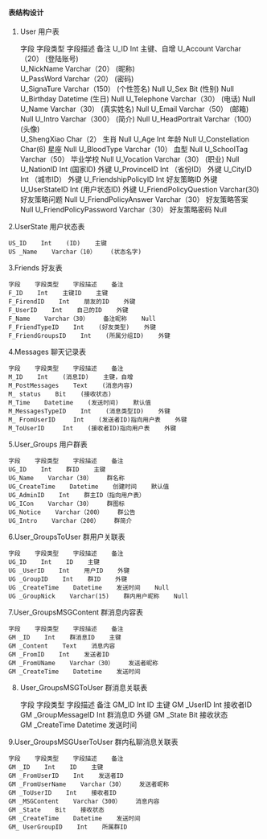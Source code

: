 #### 表结构设计
1. User  用户表
              
	字段    字段类型    字段描述    备注
	U_ID    Int        主键、自增
	U_Account    Varchar（20）    (登陆账号)    
	U_NickName    Varchar（20）    (昵称)    
	U_PassWord    Varchar（20）    (密码)    
	U_SignaTure    Varchar（150）    (个性签名)    Null
	U_Sex    Bit    (性别)    Null
	U_Birthday    Datetime    (生日)    Null
	U_Telephone    Varchar（30）    (电话)    Null
	U_Name    Varchar（30）    (真实姓名)    Null
	U_Email    Varchar（50）    (邮箱)    Null
	U_Intro    Varchar（300）    (简介)    Null
	U_HeadPortrait     Varchar（100）    (头像)    
	U_ShengXiao    Char（2）    生肖    Null
	U_Age    Int    年龄    Null
	U_Constellation    Char(6)    星座    Null
	U_BloodType    Varchar（10）    血型    Null
	U_SchoolTag    Varchar（50）    毕业学校    Null
	U_Vocation    Varchar（30）    (职业)    Null
	U_NationID    Int    (国家ID)    外键
	U_ProvinceID    Int    （省份ID）    外键
	U_CityID    Int    （城市ID）    外键
	U_FriendshipPolicyID    Int    好友策略ID    外键
	U_UserStateID    Int    (用户状态ID)    外键
	U_FriendPolicyQuestion    Varchar(30)    好友策略问题    Null
	U_FriendPolicyAnswer    Varchar（30）    好友策略答案    Null
	U_FriendPolicyPassword    Varchar（30）    好友策略密码    Null
	
2.UserState 用户状态表

	US_ID    Int    (ID)    主键
	US _Name    Varchar（10）    (状态名字)
		
3.Friends 好友表

	字段    字段类型    字段描述    备注
	F_ID    Int    主键ID    主键
	F_FirendID    Int    朋友的ID    外键
	F_UserID    Int    自己的ID    外键
	F_Name    Varchar（30）    备注昵称    Null
	F_FriendTypeID    Int    (好友类型)    外键
	F_FriendGroupsID    Int    (所属分组ID)    外键   
4.Messages  聊天记录表

	字段    字段类型    字段描述    备注
	M_ID    Int    (消息ID)    主键，自增
	M_PostMessages    Text    (消息内容)    
	M_ status    Bit    (接收状态)    
	M_Time    Datetime    (发送时间)    默认值
	M_MessagesTypeID    Int    (消息类型ID)    外键
	M_ FromUserID     Int    (发送者ID)指向用户表    外键
	M_ToUserID     Int    (接收者ID)指向用户表    外键

5.User_Groups  用户群表

	字段    字段类型    字段描述    备注
	UG_ID    Int    群ID    主键
	UG_Name    Varchar（30）    群名称    
	UG_CreateTime    Datetime    创建时间    默认值
	UG_AdminID    Int    群主ID（指向用户表）    
	UG_ICon    Varchar（30）    群图标    
	UG_Notice    Varchar（200）    群公告    
	UG_Intro    Varchar（200）    群简介    
6.User_GroupsToUser  群用户关联表

	字段    字段类型    字段描述    备注
	UG_ID    Int    ID    主键
	UG _UserID    Int    用户ID    外键
	UG _GroupID    Int    群ID    外键
	UG _CreateTime    Datetime    发送时间    Null
	UG _GroupNick    Varchar(15)    群内用户昵称    Null

7.User_GroupsMSGContent  群消息内容表

	字段    字段类型    字段描述    备注
	GM _ID    Int    群消息ID    主键
	GM _Content    Text    消息内容    
	GM _FromID    Int    发送者ID    
	GM _FromUName    Varchar（30）    发送者昵称    
	GM _CreateTime    Datetime    发送时间   

8. User_GroupsMSGToUser  群消息关联表

	字段    字段类型    字段描述    备注
	GM_ID    Int    ID    主键
	GM _UserID    Int    接收者ID    
	GM _GroupMessageID    Int    群消息ID    外键
	GM _State    Bit    接收状态    
   GM _CreateTime    Datetime    发送时间 

9.User_GroupsMSGUserToUser  群内私聊消息关联表

	字段    字段类型    字段描述    备注
	GM _ID    Int    ID    主键
	GM _FromUserID    Int    发送者ID    
	GM _FromUserName    Varchar（30）    发送者昵称    
	GM _ToUserID    Int    接收者ID    
	GM _MSGContent    Varchar（300）    消息内容    
	GM _State    Bit    接收状态    
	GM _CreateTime    Datetime    发送时间    
	GM_ UserGroupID    Int    所属群ID  